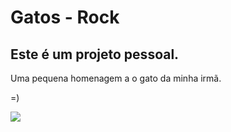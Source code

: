 # Gatos - Rock

## Este é um projeto pessoal.
Uma pequena homenagem a o gato da minha irmã.

=)

<img src="https://matheuspmelo.github.io/gatos-feios/assets/img/gato.gif">
